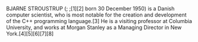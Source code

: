 BJARNE STROUSTRUP (; ;[1][2] born 30 December 1950) is a Danish computer scientist, who is most notable for the creation and development of the C++ programming language.[3] He is a visiting professor at Columbia University, and works at Morgan Stanley as a Managing Director in New York.[4][5][6][7][8]
